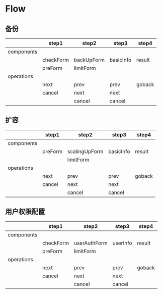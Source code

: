 # Flow

## 备份

|            | step1     | step2      | step3     | step4  |
| ---------- | --------- | ---------- | --------- | ------ |
| components |           |            |           |        |
|            | checkForm | backUpForm | basicInfo | result |
|            | preForm   | limitForm  |           |        |
| operations |           |            |           |        |
|            | next      | prev       | prev      | goback |
|            | cancel    | next       | next      |        |
|            |           | cancel     | cancel    |        |

## 扩容

|            | step1   | step2         | step3     | step4  |
| ---------- | ------- | ------------- | --------- | ------ |
| components |         |               |           |        |
|            | preForm | scalingUpForm | basicInfo | result |
|            |         | limitForm     |           |        |
| operations |         |               |           |        |
|            | next    | prev          | prev      | goback |
|            | cancel  | next          | next      |        |
|            |         | cancel        | cancel    |        |

## 用户权限配置

|            | step1     | step2        | step3    | step4  |
| ---------- | --------- | ------------ | -------- | ------ |
| components |           |              |          |        |
|            | checkForm | userAuthForm | userInfo | result |
|            | preForm   | limitForm    |          |        |
| operations |           |              |          |        |
|            | next      | prev         | prev     | goback |
|            | cancel    | next         | next     |        |
|            |           | cancel       | cancel   |        |
